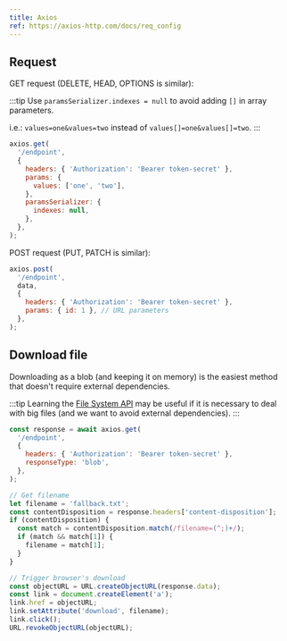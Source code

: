 ```yaml
---
title: Axios
ref: https://axios-http.com/docs/req_config
---
```


## Request

GET request (DELETE, HEAD, OPTIONS is similar):

:::tip
Use `paramsSerializer.indexes = null` to avoid adding `[]` in array parameters.

i.e.: `values=one&values=two` instead of `values[]=one&values[]=two`.
:::

```js
axios.get(
  '/endpoint',
  {
    headers: { 'Authorization': 'Bearer token-secret' },
    params: {
      values: ['one', 'two'],
    },
    paramsSerializer: {
      indexes: null,
    },
  },
);
```

POST request (PUT, PATCH is similar):

```js
axios.post(
  '/endpoint',
  data,
  {
    headers: { 'Authorization': 'Bearer token-secret' },
    params: { id: 1 }, // URL parameters
  },
);
```

## Download file

Downloading as a blob (and keeping it on memory) is the easiest method
that doesn't require external dependencies.

:::tip
Learning the [File System API](https://developer.mozilla.org/en-US/docs/Web/API/File_System_API)
may be useful if it is necessary to deal with big files
(and we want to avoid external dependencies).
:::

```js
const response = await axios.get(
  '/endpoint',
  {
    headers: { 'Authorization': 'Bearer token-secret' },
    responseType: 'blob',
  },
);

// Get filename
let filename = 'fallback.txt';
const contentDisposition = response.headers['content-disposition'];
if (contentDisposition) {
  const match = contentDisposition.match(/filename=(^;)+/);
  if (match && match[1]) {
    filename = match[1];
  }
}

// Trigger browser's download
const objectURL = URL.createObjectURL(response.data);
const link = document.createElement('a');
link.href = objectURL;
link.setAttribute('download', filename);
link.click();
URL.revokeObjectURL(objectURL);
```
